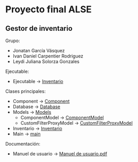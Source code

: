 # **Proyecto final ALSE**
## Gestor de inventario
Grupo: 
- Jonatan García Vásquez
- Ivan Daniel Carpentier Rodriguez
- Leydi Juliana Solorza Gonzales

Ejecutable:
- Ejecutable -> [Inventario](/build/Desktop-Debug/Inventario)

Clases principales:
- Component -> [Component](/Component)
- Database -> [Database](/Database)
- Models -> [Models](/Models)
    - ComponentModel -> [ComponentModel](/Models/ComponentModel.cpp)
    - CustomFilterProxyModel -> [CustomFilterProxyModel](/Models/CustomFilterProxyModel.cpp)
- Inventario -> [Inventario](/inventario.cpp)
- Main -> [main](/main.cpp)

Documentación:
- Manuel de usuario -> [Manuel de usuario.pdf](/Documentacion/Manuel%20de%20usuario.pdf)